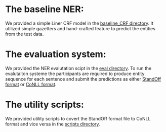 # The baseline NER:

We provided a simple Liner CRF model in the [baseline_CRF directory](./baseline_CRF/Readme.md). It utilized simple gazetters and hand-crafted feature to predict the entities from the test data.

# The evaluation system:

We provided the NER evalutation scipt in the [eval directory](./eval/Readme.md). To run the evalutaiton systeme the participants are required to produce entity sequence for each sentence and submit the predictions as either [StandOff format](../data/Readme.md##-The-standoff-format:) or [CoNLL format](../data/Readme.md##-The-conll-format:).

# The utility scripts:

We provided utility scripts to covert the StandOff format file to CoNLL format and vice versa in the [scripts directory](./scripts/Readme.md). 

